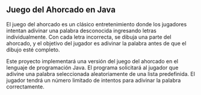 ## Juego del Ahorcado en Java
El juego del ahorcado es un clásico entretenimiento donde los jugadores intentan adivinar una palabra desconocida ingresando letras individualmente. Con cada letra incorrecta, se dibuja una parte del ahorcado, y el objetivo del jugador es adivinar la palabra antes de que el dibujo esté completo.

Este proyecto implementará una versión del juego del ahorcado en el lenguaje de programación Java. El programa solicitará al jugador que adivine una palabra seleccionada aleatoriamente de una lista predefinida. El jugador tendrá un número limitado de intentos para adivinar la palabra correctamente.
